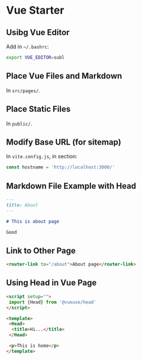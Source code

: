 # Vue Starter 

## Usibg Vue Editor

Add in `~/.bashrc`:

```bash
export VUE_EDITOR=subl
```

## Place Vue Files and Markdown

In `src/pages/`.

## Place Static Files

In `public/`.

## Modify Base URL (for sitemap)

In `vite.config.js`, in section:

```javascript
const hostname = 'http://localhost:3000/'
```

## Markdown File Example with Head

```markdown
---
title: About
---

# This is about page

Good
```

## Link to Other Page

```html
<router-link to="/about">About page</router-link>
```

## Using Head in Vue Page

```html
<script setup="">
 import {Head} from '@vueuse/head'
</script>

<template>
 <Head>
  <title>Hi...</title>
 </Head>

 <p>This is home</p>
</template>
```
